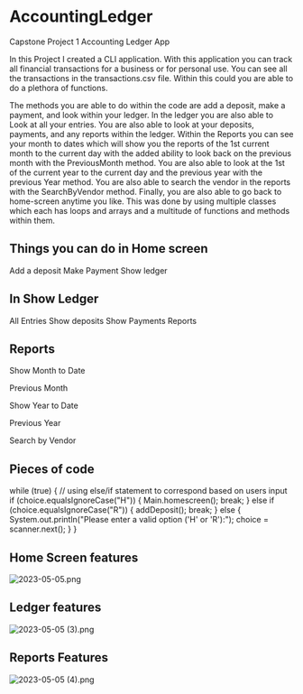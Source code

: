 # AccountingLedger
Capstone Project 1 Accounting Ledger App


In this Project I created a CLI application. With this application you can track all financial transactions for a 
business or for personal use. You can see all the transactions in the transactions.csv file. Within this could you are able to do a plethora of functions.

The methods you are able to do within the code are add a deposit, make a payment, and look within your ledger. In the ledger you are also able to Look at all
your entries. You are also able to look at your deposits, payments, and any reports within the ledger. Within the Reports you can see your month to dates which will show you the reports of the 1st current month 
to the current day with the added ability to look back on the previous month with the PreviousMonth method. You are also able to look at the 1st of the current year 
to the current day and the previous year with the previous Year method. You are also able to search the vendor in the reports with the SearchByVendor method. Finally, 
you are also able to go back to home-screen anytime you like. This was done by using multiple classes which each has loops and arrays and a multitude of functions and 
methods within them. 

## Things you can do in Home screen
Add a deposit
Make Payment
Show ledger

## In Show Ledger
All Entries
Show deposits
Show Payments
Reports

## Reports

Show Month to Date

Previous Month

Show Year to Date

Previous Year

Search by Vendor

## Pieces of code

while (true) { // using else/if statement to correspond based on users input if (choice.equalsIgnoreCase("H")) { Main.homescreen(); break; } else if (choice.equalsIgnoreCase("R")) { addDeposit(); break; } else { System.out.println("Please enter a valid option ('H' or 'R'):"); choice = scanner.next(); } }

## Home Screen features

![2023-05-05.png](..%2F..%2F..%2FUsers%2Farey2%2FOneDrive%2FPictures%2FScreenshots%2F2023-05-05.png)

## Ledger features

![2023-05-05 (3).png](..%2F..%2F..%2FUsers%2Farey2%2FOneDrive%2FPictures%2FScreenshots%2F2023-05-05%20%283%29.png)

## Reports Features

![2023-05-05 (4).png](..%2F..%2F..%2FUsers%2Farey2%2FOneDrive%2FPictures%2FScreenshots%2F2023-05-05%20%284%29.png)